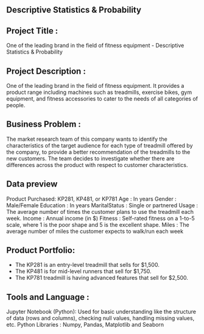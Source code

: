 ## Descriptive Statistics & Probability

## Project Title : 
One of the leading brand in the field of fitness equipment - Descriptive Statistics & Probability

## Project Description :

One of the leading brand in the field of fitness equipment. It provides a product range including machines such as treadmills, exercise bikes, gym equipment, and fitness accessories to cater to the needs of all categories of people.

## Business Problem :

The market research team of this company wants to identify the characteristics of the target audience for each type of treadmill offered by the company, to provide a better recommendation of the treadmills to the new customers. The team decides to investigate whether there are differences across the product with respect to customer characteristics.

## Data preview

Product Purchased:	KP281, KP481, or KP781
Age              :	In years
Gender           :	Male/Female
Education        :	In years
MaritalStatus    : 	Single or partnered
Usage            :	The average number of times the customer plans to use the treadmill each week.
Income           :	Annual income (in $)
Fitness          :	Self-rated fitness on a 1-to-5 scale, where 1 is the poor shape and 5 is the excellent shape.
Miles            :	The average number of miles the customer expects to walk/run each week 

## Product Portfolio:

- The KP281 is an entry-level treadmill that sells for $1,500.
- The KP481 is for mid-level runners that sell for $1,750.
- The KP781 treadmill is having advanced features that sell for $2,500.

## Tools and Language : 

Jupyter Notebook (Python): Used for basic understanding like the structure of data (rows and columns), checking null values, handling missing values, etc.
Python Libraries : Numpy, Pandas, Matplotlib and Seaborn